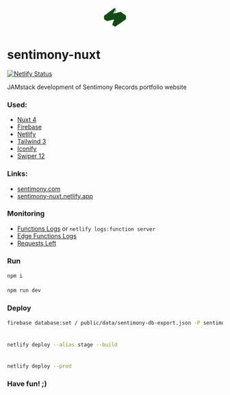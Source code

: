 <p align="center">
  <img src="./public/images/sentimony-records-logo-v3.3.svg" alt="Sentimony Records Logo SVG v3.3" title="Sentimony Records Logo SVG v3.3" width="56" height="56">
</p>

# sentimony-nuxt

[![Netlify Status](https://api.netlify.com/api/v1/badges/77f60e5a-3062-4880-9ee0-b8407611c9c1/deploy-status)](https://app.netlify.com/projects/sentimony-nuxt/deploys)

JAMstack development of Sentimony Records portfolio website

### Used:
* [Nuxt 4](https://nuxt.com)
* [Firebase](https://firebase.google.com)
* [Netlify](https://www.netlify.com)
* [Tailwind 3](https://v3.tailwindcss.com)
* [Iconify](https://icon-sets.iconify.design)
* [Swiper 12](https://swiperjs.com)
<!-- * [RealFaviconGenerator](https://realfavicongenerator.net) -->

### Links:

* [sentimony.com](https://sentimony.com)
* [sentimony-nuxt.netlify.app](https://sentimony-nuxt.netlify.app)

### Monitoring

* [Functions Logs](https://app.netlify.com/projects/sentimony-nuxt/logs/functions/server) or `netlify logs:function server`
* [Edge Functions Logs](https://app.netlify.com/projects/sentimony-nuxt/logs/edge-functions)
* [Requests Left](https://app.netlify.com/projects/sentimony-nuxt/configuration/functions#overview)

<!-- ### Content -->

<!-- [https://sentimony-db.firebaseio.com/.json](https://sentimony-db.firebaseio.com/.json) -->

### Run

```bash
npm i

npm run dev
```

### Deploy

```bash
firebase database:set / public/data/sentimony-db-export.json -P sentimony-db


netlify deploy --alias stage --build


netlify deploy --prod
```

### Have fun! ;)

<!-- ![Geometrical Pussy](public/images/geometrical-pussy.svg "Geometrical Pussy") -->
